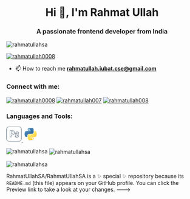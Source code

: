 <h1 align="center">Hi 👋, I'm Rahmat Ullah</h1>
<h3 align="center">A passionate frontend developer from India</h3>

<p align="left"> <img src="https://komarev.com/ghpvc/?username=rahmatullahsa&label=Profile%20views&color=0e75b6&style=flat" alt="rahmatullahsa" /> </p>

<p align="left"> <a href="https://twitter.com/rahmatullah0008" target="blank"><img src="https://img.shields.io/twitter/follow/rahmatullah0008?logo=twitter&style=for-the-badge" alt="rahmatullah0008" /></a> </p>

- 📫 How to reach me **rahmatullah.iubat.cse@gmail.com**

<h3 align="left">Connect with me:</h3>
<p align="left">
<a href="https://twitter.com/rahmatullah0008" target="blank"><img align="center" src="https://raw.githubusercontent.com/rahuldkjain/github-profile-readme-generator/master/src/images/icons/Social/twitter.svg" alt="rahmatullah0008" height="30" width="40" /></a>
<a href="https://linkedin.com/in/rahmatullah007" target="blank"><img align="center" src="https://raw.githubusercontent.com/rahuldkjain/github-profile-readme-generator/master/src/images/icons/Social/linked-in-alt.svg" alt="rahmatullah007" height="30" width="40" /></a>
<a href="https://fb.com/rahmatullah008" target="blank"><img align="center" src="https://raw.githubusercontent.com/rahuldkjain/github-profile-readme-generator/master/src/images/icons/Social/facebook.svg" alt="rahmatullah008" height="30" width="40" /></a>
</p>

<h3 align="left">Languages and Tools:</h3>
<p align="left"> <a href="https://www.photoshop.com/en" target="_blank" rel="noreferrer"> <img src="https://raw.githubusercontent.com/devicons/devicon/master/icons/photoshop/photoshop-line.svg" alt="photoshop" width="40" height="40"/> </a> <a href="https://www.python.org" target="_blank" rel="noreferrer"> <img src="https://raw.githubusercontent.com/devicons/devicon/master/icons/python/python-original.svg" alt="python" width="40" height="40"/> </a> </p>

<p><img align="left" src="https://github-readme-stats.vercel.app/api/top-langs?username=rahmatullahsa&show_icons=true&locale=en&layout=compact" alt="rahmatullahsa" /></p>

<p>&nbsp;<img align="center" src="https://github-readme-stats.vercel.app/api?username=rahmatullahsa&show_icons=true&locale=en" alt="rahmatullahsa" /></p>

<p><img align="center" src="https://github-readme-streak-stats.herokuapp.com/?user=rahmatullahsa&" alt="rahmatullahsa" /></p>

RahmatUllahSA/RahmatUllahSA is a ✨ special ✨ repository because its `README.md` (this file) appears on your GitHub profile.
You can click the Preview link to take a look at your changes.
--->
